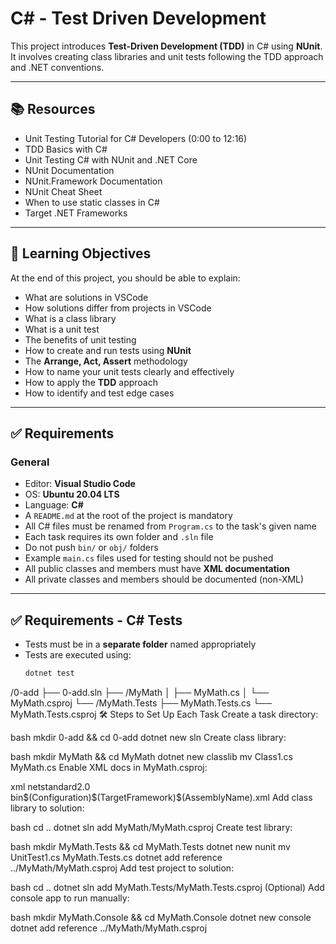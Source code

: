 # C# - Test Driven Development

This project introduces **Test-Driven Development (TDD)** in C# using **NUnit**.  
It involves creating class libraries and unit tests following the TDD approach and .NET conventions.

---

## 📚 Resources

- Unit Testing Tutorial for C# Developers (0:00 to 12:16)
- TDD Basics with C#
- Unit Testing C# with NUnit and .NET Core
- NUnit Documentation
- NUnit.Framework Documentation
- NUnit Cheat Sheet
- When to use static classes in C#
- Target .NET Frameworks

---

## 🎯 Learning Objectives

At the end of this project, you should be able to explain:

- What are solutions in VSCode
- How solutions differ from projects in VSCode
- What is a class library
- What is a unit test
- The benefits of unit testing
- How to create and run tests using **NUnit**
- The **Arrange, Act, Assert** methodology
- How to name your unit tests clearly and effectively
- How to apply the **TDD** approach
- How to identify and test edge cases

---

## ✅ Requirements

### General

- Editor: **Visual Studio Code**
- OS: **Ubuntu 20.04 LTS**
- Language: **C#**
- A `README.md` at the root of the project is mandatory
- All C# files must be renamed from `Program.cs` to the task's given name
- Each task requires its own folder and `.sln` file
- Do not push `bin/` or `obj/` folders
- Example `main.cs` files used for testing should not be pushed
- All public classes and members must have **XML documentation**
- All private classes and members should be documented (non-XML)

---

## ✅ Requirements - C# Tests

- Tests must be in a **separate folder** named appropriately
- Tests are executed using:
  ```bash
  dotnet test

/0-add
├── 0-add.sln
├── /MyMath
│   ├── MyMath.cs
│   └── MyMath.csproj
└── /MyMath.Tests
    ├── MyMath.Tests.cs
    └── MyMath.Tests.csproj
🛠️ Steps to Set Up Each Task
Create a task directory:

bash
mkdir 0-add && cd 0-add
dotnet new sln
Create class library:

bash
mkdir MyMath && cd MyMath
dotnet new classlib
mv Class1.cs MyMath.cs
Enable XML docs in MyMath.csproj:

xml
<PropertyGroup>
  <TargetFramework>netstandard2.0</TargetFramework>
  <DocumentationFile>bin\$(Configuration)\$(TargetFramework)\$(AssemblyName).xml</DocumentationFile>
</PropertyGroup>
Add class library to solution:

bash
cd ..
dotnet sln add MyMath/MyMath.csproj
Create test library:

bash
mkdir MyMath.Tests && cd MyMath.Tests
dotnet new nunit
mv UnitTest1.cs MyMath.Tests.cs
dotnet add reference ../MyMath/MyMath.csproj
Add test project to solution:

bash
cd ..
dotnet sln add MyMath.Tests/MyMath.Tests.csproj
(Optional) Add console app to run manually:

bash
mkdir MyMath.Console && cd MyMath.Console
dotnet new console
dotnet add reference ../MyMath/MyMath.csproj